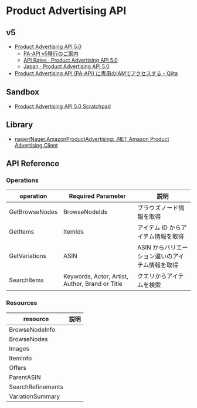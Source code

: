# Product Advertising API

## v5
- [Product Advertising API 5.0](https://webservices.amazon.com/paapi5/documentation/)
  - [PA-API v5移行のご案内](https://affiliate.amazon.co.jp/help/node/topic/GZBFW3F79Y7FADBL)
  - [API Rates · Product Advertising API 5.0](https://webservices.amazon.com/paapi5/documentation/troubleshooting/api-rates.html)
  - [Japan · Product Advertising API 5.0](https://webservices.amazon.com/paapi5/documentation/locale-reference/japan.html)
- [Product Advertising API (PA-API) に専用のIAMでアクセスする - Qiita](https://qiita.com/kyo_nanba/items/2fcb8b22ef36c74802e3)

## Sandbox
- [Product Advertising API 5.0 Scratchpad](https://webservices.amazon.co.jp/paapi5/scratchpad/index.html)

## Library
- [nager/Nager.AmazonProductAdvertising: .NET Amazon Product Advertising Client](https://github.com/nager/Nager.AmazonProductAdvertising)

## API Reference

### Operations

|operation|Required Parameter|説明|
|---|---|---|
|GetBrowseNodes|BrowseNodeIds|ブラウズノード情報を取得|
|GetItems|ItemIds|アイテム ID からアイテム情報を取得|
|GetVariations|ASIN|ASIN からバリエーション違いのアイテム情報を取得|
|SearchItems|Keywords, Actor, Artist, Author, Brand or Title|クエリからアイテムを検索|

### Resources

|resource|説明|
|---|---|
|BrowseNodeInfo||
|BrowseNodes||
|Images||
|ItemInfo||
|Offers||
|ParentASIN||
|SearchRefinements||
|VariationSummary||
